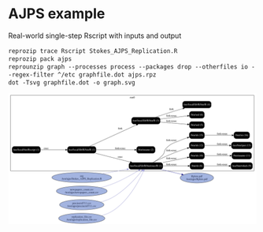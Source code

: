 # AJPS example

Real-world single-step Rscript with inputs and output
```
reprozip trace Rscript Stokes_AJPS_Replication.R
reprozip pack ajps
reprounzip graph --processes process --packages drop --otherfiles io --regex-filter ^/etc graphfile.dot ajps.rpz
dot -Tsvg graphfile.dot -o graph.svg
```

<img src="./graph.svg">
